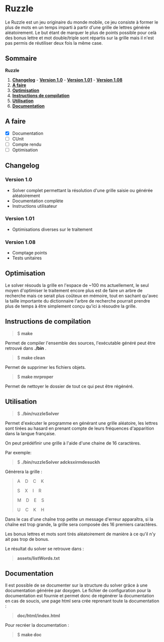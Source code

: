 # Ruzzle


Le Ruzzle est un jeu originaire du monde mobile, ce jeu consiste à former le plus de mots en un temps imparti à partir
d'une grille de lettres générée aléatoirement.
Le but étant de marquer le plus de points possible pour celà des bonus lettre et mot double/triple sont répartis sur la grille
mais il n'est pas permis de réutiliser deux fois la même case.

## Sommaire
   **Ruzzle**
   1. **[Changelog](#changelog)**
     - **[Version 1.0](#version-10)**
     - **[Version 1.01](#version-101)**
     - **[Version 1.08](#version-108)**
   2. **[A faire](#a-faire)**
   3. **[Optimisation](#optimisation)**
   3. **[Instructions de compilation](#instructions-de-compilation)**
   4. **[Utilisation](#utilisation)**
   5. **[Documentation](#documentation)**

## A faire
 
 - [x] Documentation
 - [ ] CUnit
 - [ ] Compte rendu
 - [ ] Optimisation

## Changelog

### Version 1.0
 - Solver complet permettant la résolution d'une grille saisie ou générée aléatoirement
 - Documentation complète
 - Instructions utilisateur

### Version 1.01
 - Optimisations diverses sur le traitement

### Version 1.08
 - Comptage points
 - Tests unitaires

## Optimisation

Le solver résouds la grille en l'espace de ~100 ms actuellement, le seul moyen d'optimiser le traitement encore plus est de faire un arbre de recherche mais ce serait plus coûteux en mémoire, tout en sachant qu'avec la taille importante du dictionnaire l'arbre de recherche pourrait prendre plus de temps à être simplement conçu qu'ici à résoudre la grille.

## Instructions de compilation


>  $ **make**

Permet de compiler l'ensemble des sources, l'exécutable généré peut être retrouvé dans **./bin** .

>  $ **make clean**

Permet de supprimer les fichiers objets.

>  $ **make mrproper**

Permet de nettoyer le dossier de tout ce qui peut être régénéré.

## Utilisation

>  $ **./bin/ruzzleSolver**

Permet d'exécuter le programme en générant une grille aléatoire, les lettres sont tirées au hasard en prenant compte de leurs fréquences d'apparition dans la langue française.

On peut prédéfinir une grille à l'aide d'une chaine de 16 caractères.

Par exemple:

>  $ **./bin/ruzzleSolver adcksxirmdesuckh**

Génèrera la grille : 

>	A&nbsp;&nbsp;&nbsp;&nbsp;D&nbsp;&nbsp;&nbsp;&nbsp;C&nbsp;&nbsp;&nbsp;&nbsp;K
> 
>	S&nbsp;&nbsp;&nbsp;&nbsp;X&nbsp;&nbsp;&nbsp;&nbsp;I&nbsp;&nbsp;&nbsp;&nbsp;R
> 
>	M&nbsp;&nbsp;&nbsp;&nbsp;D&nbsp;&nbsp;&nbsp;&nbsp;E&nbsp;&nbsp;&nbsp;&nbsp;S
> 
>	U&nbsp;&nbsp;&nbsp;&nbsp;C&nbsp;&nbsp;&nbsp;&nbsp;K&nbsp;&nbsp;&nbsp;&nbsp;H 
> 

Dans le cas d'une chaîne trop petite un message d'erreur apparaîtra, si la chaîne est trop grande,
la grille sera composée des 16 premiers caractères.

Les bonus lettres et mots sont tirés aléatoirement de manière à ce qu'il n'y ait pas trop de bonus.

Le résultat du solver se retrouve dans :

> **assets/listWords.txt**

## Documentation

Il est possible de se documenter sur la structure du solver grâce à une documentation générée par doxygen.
Le fichier de configuration pour la documentation est fournie et permet donc de régénérer la documentation en cas de soucis, une page html sera crée reprenant toute la documentation :

> **doc/html/index.html**

Pour recréer la documentation :

> $ **make doc**


